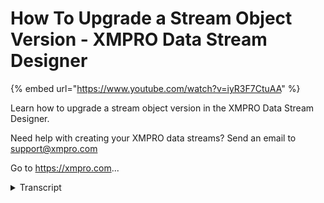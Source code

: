 # How To Upgrade a Stream Object Version - XMPRO Data Stream Designer
{% embed url="https://www.youtube.com/watch?v=iyR3F7CtuAA" %}



Learn how to upgrade a stream object version in the XMPRO Data Stream Designer. 

Need help with creating your XMPRO data streams? Send an email to support@xmpro.com 

Go to https://xmpro.com...
<details>
<summary>Transcript</summary>Learn how to upgrade a stream object version in the XMPRO Data Stream Designer. 

Need help with creating your XMPRO data streams? Send an email to support@xmpro.com 

Go to https://xmpro.com...
welcome to another training video from X

and power today we will be looking at

how to upgrade a stream objects version

to know whether a stream object which is

one of these here needs to be upgraded

you can see underneath it it says V and

then the current version that this

stream object is using if I drag in a

new sequel listener it doesn't have this

V underneath here so we know that this

one is fully upgraded this happens when

you've added a stream object from an

agent and then the agent has been

upgraded to upgrade these stream objects

to the latest version first click on the

stream object and then press the upgrade

button we can do that to both of these

and then we'll save the use case and now

both of these stream objects have been

fully upgraded to the latest version

this has been how to upgrade a stream

objects version
</details>